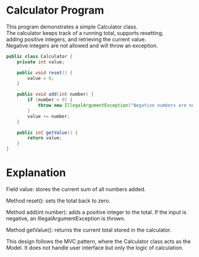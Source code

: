 # Calculator Program

This program demonstrates a simple Calculator class.  
The calculator keeps track of a running total, supports resetting,  
adding positive integers, and retrieving the current value.  
Negative integers are not allowed and will throw an exception.

```java
public class Calculator {
    private int value;

    public void reset() {
        value = 0;
    }

    public void add(int number) {
        if (number < 0) {
            throw new IllegalArgumentException("Negative numbers are not allowed");
        }
        value += number;
    }

    public int getValue() {
        return value;
    }
}
```
# Explanation 

Field value: stores the current sum of all numbers added.

Method reset(): sets the total back to zero.

Method add(int number): adds a positive integer to the total. If the input is negative, an IllegalArgumentException is thrown.

Method getValue(): returns the current total stored in the calculator.

This design follows the MVC pattern, where the Calculator class acts as the Model.
It does not handle user interface but only the logic of calculation.